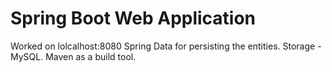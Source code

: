 # Spring Boot Web Application
Worked on lolcalhost:8080
Spring Data for persisting the entities.
Storage - MySQL.
Maven as a build tool.

